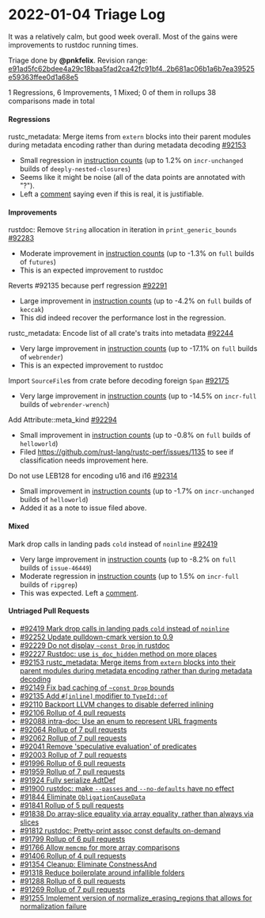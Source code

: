 # 2022-01-04 Triage Log

It was a relatively calm, but good week overall. Most of the gains were improvements to rustdoc running times.

Triage done by **@pnkfelix**.
Revision range: [e91ad5fc62bdee4a29c18baa5fad2ca42fc91bf4..2b681ac06b1a6b7ea39525e59363ffee0d1a68e5](https://perf.rust-lang.org/?start=e91ad5fc62bdee4a29c18baa5fad2ca42fc91bf4&end=2b681ac06b1a6b7ea39525e59363ffee0d1a68e5&absolute=false&stat=instructions%3Au)

1 Regressions, 6 Improvements, 1 Mixed; 0 of them in rollups
38 comparisons made in total

#### Regressions

rustc_metadata: Merge items from `extern` blocks into their parent modules during metadata encoding rather than during metadata decoding [#92153](https://github.com/rust-lang/rust/issues/92153)
- Small regression in [instruction counts](https://perf.rust-lang.org/compare.html?start=e91ad5fc62bdee4a29c18baa5fad2ca42fc91bf4&end=442248d6bcc00693922941eb5a9f241e0e9da2c0&stat=instructions:u) (up to 1.2% on `incr-unchanged` builds of `deeply-nested-closures`)
- Seems like it might be noise (all of the data points are annotated with "?").
- Left a [comment](https://github.com/rust-lang/rust/pull/92153#issuecomment-1005109842) saying even if this is real, it is justifiable.

#### Improvements

rustdoc: Remove `String` allocation in iteration in `print_generic_bounds` [#92283](https://github.com/rust-lang/rust/issues/92283)
- Moderate improvement in [instruction counts](https://perf.rust-lang.org/compare.html?start=7ae550842635dce84811198446fe87e830de500b&end=8e05bb527c5f00549ea6bc21352638200bceb1a5&stat=instructions:u) (up to -1.3% on `full` builds of `futures`)
- This is an expected improvement to rustdoc

Reverts #92135 because perf regression [#92291](https://github.com/rust-lang/rust/issues/92291)
- Large improvement in [instruction counts](https://perf.rust-lang.org/compare.html?start=8e05bb527c5f00549ea6bc21352638200bceb1a5&end=b70cc6422c141191aeb33f5ab6faba992118812b&stat=instructions:u) (up to -4.2% on `full` builds of `keccak`)
- This did indeed recover the performance lost in the regression.

rustc_metadata: Encode list of all crate's traits into metadata [#92244](https://github.com/rust-lang/rust/issues/92244)
- Very large improvement in [instruction counts](https://perf.rust-lang.org/compare.html?start=df96fb166f59431e3de443835e50d5b8a7a4adb0&end=78fd0f633faaa5b6dd254fc1456735f63a1b1238&stat=instructions:u) (up to -17.1% on `full` builds of `webrender`)
- This is an expected improvement to rustdoc

Import `SourceFile`s from crate before decoding foreign `Span` [#92175](https://github.com/rust-lang/rust/issues/92175)
- Very large improvement in [instruction counts](https://perf.rust-lang.org/compare.html?start=8ed935e92dfb09ae388344b12284bf5110cf9265&end=984a6bf9c11b7356f696c685a145d7136fff051c&stat=instructions:u) (up to -14.5% on `incr-full` builds of `webrender-wrench`)

Add Attribute::meta_kind [#92294](https://github.com/rust-lang/rust/issues/92294)
- Small improvement in [instruction counts](https://perf.rust-lang.org/compare.html?start=4d2e0fd96ccbb9ade41f1a3f07b14b7437f8e4ef&end=c9cf9c65072a35585f9521ab95044f32d5fcb9ec&stat=instructions:u) (up to -0.8% on `full` builds of `helloworld`)
- Filed https://github.com/rust-lang/rustc-perf/issues/1135 to see if classification needs improvement here.

Do not use LEB128 for encoding u16 and i16 [#92314](https://github.com/rust-lang/rust/issues/92314)
- Small improvement in [instruction counts](https://perf.rust-lang.org/compare.html?start=ddabe0775c5f5b551d5eb54e3c4366fb8bec0c92&end=399ba6bb377ce02224b57c4d6e127e160fa76b34&stat=instructions:u) (up to -1.7% on `incr-unchanged` builds of `helloworld`)
- Added it as a note to issue filed above.

#### Mixed

Mark drop calls in landing pads `cold` instead of `noinline` [#92419](https://github.com/rust-lang/rust/issues/92419)
- Very large improvement in [instruction counts](https://perf.rust-lang.org/compare.html?start=028c6f1454787c068ff5117e9000a1de4fd98374&end=4f49627c6fe2a32d1fed6310466bb0e1c535c0c0&stat=instructions:u) (up to -8.2% on `full` builds of `issue-46449`)
- Moderate regression in [instruction counts](https://perf.rust-lang.org/compare.html?start=028c6f1454787c068ff5117e9000a1de4fd98374&end=4f49627c6fe2a32d1fed6310466bb0e1c535c0c0&stat=instructions:u) (up to 1.5% on `incr-full` builds of `ripgrep`)
- This was expected. Left a [comment](https://github.com/rust-lang/rust/pull/92419#issuecomment-1005122279).

#### Untriaged Pull Requests

- [#92419 Mark drop calls in landing pads `cold` instead of `noinline`](https://github.com/rust-lang/rust/pull/92419)
- [#92252 Update pulldown-cmark version to 0.9](https://github.com/rust-lang/rust/pull/92252)
- [#92229 Do not display `~const Drop` in rustdoc](https://github.com/rust-lang/rust/pull/92229)
- [#92227 Rustdoc: use `is_doc_hidden` method on more places](https://github.com/rust-lang/rust/pull/92227)
- [#92153 rustc_metadata: Merge items from `extern` blocks into their parent modules during metadata encoding rather than during metadata decoding](https://github.com/rust-lang/rust/pull/92153)
- [#92149 Fix bad caching of `~const Drop` bounds](https://github.com/rust-lang/rust/pull/92149)
- [#92135 Add `#[inline]` modifier to `TypeId::of`](https://github.com/rust-lang/rust/pull/92135)
- [#92110 Backport LLVM changes to disable deferred inlining](https://github.com/rust-lang/rust/pull/92110)
- [#92106 Rollup of 4 pull requests](https://github.com/rust-lang/rust/pull/92106)
- [#92088 intra-doc: Use an enum to represent URL fragments](https://github.com/rust-lang/rust/pull/92088)
- [#92064 Rollup of 7 pull requests](https://github.com/rust-lang/rust/pull/92064)
- [#92062 Rollup of 7 pull requests](https://github.com/rust-lang/rust/pull/92062)
- [#92041 Remove 'speculative evaluation' of predicates](https://github.com/rust-lang/rust/pull/92041)
- [#92003 Rollup of 7 pull requests](https://github.com/rust-lang/rust/pull/92003)
- [#91996 Rollup of 6 pull requests](https://github.com/rust-lang/rust/pull/91996)
- [#91959 Rollup of 7 pull requests](https://github.com/rust-lang/rust/pull/91959)
- [#91924 Fully serialize AdtDef](https://github.com/rust-lang/rust/pull/91924)
- [#91900 rustdoc: make `--passes` and `--no-defaults` have no effect](https://github.com/rust-lang/rust/pull/91900)
- [#91844 Eliminate `ObligationCauseData`](https://github.com/rust-lang/rust/pull/91844)
- [#91841 Rollup of 5 pull requests](https://github.com/rust-lang/rust/pull/91841)
- [#91838 Do array-slice equality via array equality, rather than always via slices](https://github.com/rust-lang/rust/pull/91838)
- [#91812 rustdoc: Pretty-print assoc const defaults on-demand](https://github.com/rust-lang/rust/pull/91812)
- [#91799 Rollup of 6 pull requests](https://github.com/rust-lang/rust/pull/91799)
- [#91766 Allow `memcmp` for more array comparisons](https://github.com/rust-lang/rust/pull/91766)
- [#91406 Rollup of 4 pull requests](https://github.com/rust-lang/rust/pull/91406)
- [#91354 Cleanup: Eliminate ConstnessAnd](https://github.com/rust-lang/rust/pull/91354)
- [#91318 Reduce boilerplate around infallible folders](https://github.com/rust-lang/rust/pull/91318)
- [#91288 Rollup of 6 pull requests](https://github.com/rust-lang/rust/pull/91288)
- [#91269 Rollup of 7 pull requests](https://github.com/rust-lang/rust/pull/91269)
- [#91255 Implement version of normalize_erasing_regions that allows for normalization failure](https://github.com/rust-lang/rust/pull/91255)
